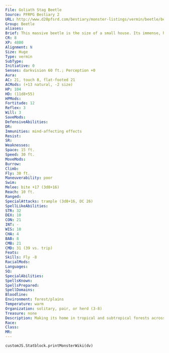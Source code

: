 ```yaml
---
File: Goliath Stag Beetle
Source: PFRPG Bestiary 2
URL: http://www.d20pfsrd.com/bestiary/monster-listings/vermin/beetle/beetle-goliath-stag
Group: Beetle
aliases: 
Brief: This massive beetle is the size of a small house. Its immense, horn-like mandibles clash with a hungry fervor.
CR: 8
XP: 4800
Alignment: N
Size: Huge
Type: vermin
SubType: 
Initiative: 0
Senses: darkvision 60 ft.; Perception +0
Aura: 
AC: 21, touch 8, flat-footed 21
ACMods: (+13 natural, -2 size)
HP: 104
HD: (11d8+55)
HPMods: 
Fortitude: 12
Reflex: 3
Will: 3
SaveMods: 
DefensiveAbilities: 
DR: 
Immunities: mind-affecting effects
Resist: 
SR: 
Weaknesses: 
Space: 15 ft.
Speed: 30 ft.
MoveMods: 
Burrow: 
Climb: 
Fly: 30 ft.
Maneuverability: poor
Swim: 
Melee: bite +17 (3d8+16)
Reach: 10 ft.
Ranged: 
SpecialAttacks: trample (3d8+16, DC 26)
SpellLikeAbilities: 
STR: 32
DEX: 10
CON: 21
INT: -
WIS: 10
CHA: 4
BAB: 8
CMB: 21
CMD: 31 (39 vs. trip)
Feats: 
Skills: Fly -8
RacialMods: 
Languages: 
SQ: 
SpecialAbilities: 
SpellsKnown: 
SpellsPrepared: 
SpellDomains: 
Bloodline: 
Environment: forest/plains
Temperature: warm
Organization: solitary, pair, or herd (3-8)
Treasure: none
Description: Making its home in tropical and subtropical forests across the globe, the goliath beetle is among the largest species of giant beetle. While its diminutive cousins are primarily herbivores, the goliath stag beetle is carnivorous, hunting herd animals, humanoids, and even giants with ease. They typically use their trample attack against creatures smaller than themselves, returning after this punishing assault to pick off anything that's still moving with swift and deadly bites.  A goliath stag beetle is 25 feet long and weighs 8,000 pounds.
Race: 
Class: 
MR: 
---
```

```dataviewjs
customJS.Statblock.printMonsterWiki(dv)
```
